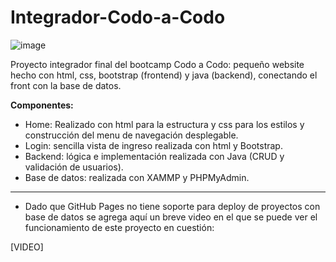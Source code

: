 # Integrador-Codo-a-Codo

![image](https://user-images.githubusercontent.com/100479971/207494183-5f9fde55-ff19-4ec6-9cb9-2133c35fe349.png)


Proyecto integrador final del bootcamp Codo a Codo: pequeño website hecho con html, css, bootstrap (frontend) y java (backend), conectando el front con la base de datos.

**Componentes:**
- Home: Realizado con html para la estructura y css para los estilos y construcción del menu de navegación desplegable.
- Login: sencilla vista de ingreso realizada con html y Bootstrap.
- Backend: lógica e implementación realizada con Java (CRUD y validación de usuarios).
- Base de datos: realizada con XAMMP y PHPMyAdmin.

***

* Dado que GitHub Pages no tiene soporte para deploy de proyectos con base de datos se agrega aquí un breve video en el que se puede ver el funcionamiento de este proyecto en cuestión:

[VIDEO]
